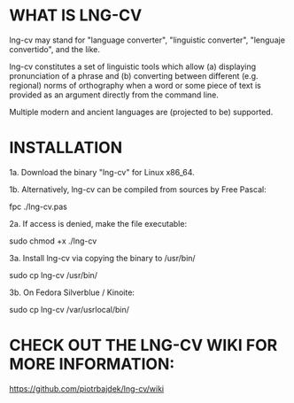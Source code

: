 # WHAT IS LNG-CV

lng-cv may stand for "language converter", "linguistic converter", "lenguaje convertido", and the like.

lng-cv constitutes a set of linguistic tools which allow (a) displaying pronunciation of a phrase and (b) converting between different (e.g. regional) norms of orthography when a word or some piece of text is provided as an argument directly from the command line.

Multiple modern and ancient languages are (projected to be) supported.

# INSTALLATION

1a. Download the binary "lng-cv" for Linux x86_64.

1b. Alternatively, lng-cv can be compiled from sources by Free Pascal:

fpc ./lng-cv.pas

2a. If access is denied, make the file executable:

sudo chmod +x ./lng-cv

3a. Install lng-cv via copying the binary to /usr/bin/

sudo cp lng-cv /usr/bin/

3b. On Fedora Silverblue / Kinoite:

sudo cp lng-cv /var/usrlocal/bin/

# CHECK OUT THE LNG-CV WIKI FOR MORE INFORMATION:

https://github.com/piotrbajdek/lng-cv/wiki
